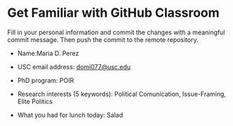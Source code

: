 # Get Familiar with GitHub Classroom

Fill in your personal information and commit the changes with a meaningful commit message.  Then push the commit to the remote repository.

* Name:Maria D. Perez

* USC email address: domi077@usc.edu

* PhD program: POIR 

* Research interests (5 keywords): Political Comunication, Issue-Framing, Elite Politics

* What you had for lunch today: Salad

